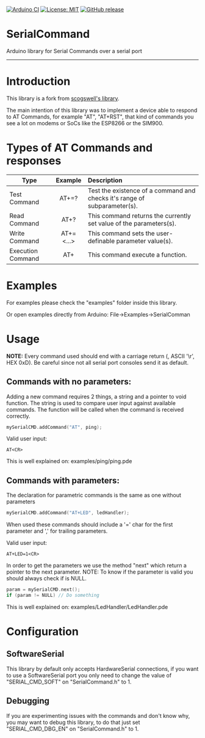 [![Arduino CI](https://github.com/argandas/SerialCommand/workflows/Arduino_CI/badge.svg)](https://github.com/marketplace/actions/arduino_ci)
[![License: MIT](https://img.shields.io/badge/license-MIT-green.svg)](https://github.com/argandas/SerialCommand/blob/master/LICENSE)
[![GitHub release](https://img.shields.io/github/v/release/argandas/serialcommand.svg?maxAge=3600)](https://github.com/argandas/SerialCommand/releases)

# SerialCommand

Arduino library for Serial Commands over a serial port

--------------------------------------------------------------------------------

# Introduction

This library is a fork from [scogswell's library](https://github.com/scogswell/ArduinoSerialCommand). 

The main intention of this library was to implement a device able to respond to AT Commands, for example "AT", "AT+RST", that kind of commands you see a lot on modems or SoCs like the ESP8266 or the SIM900.

# Types of AT Commands and responses

Type                | Example      | Description 
------------------- | :----------: | :------------------------------------------------------------------------
Test Command        | AT+<x>=?     | Test the existence of a command and checks it's range of subparameter(s).
Read Command        | AT+<x>?      | This command returns the currently set value of the parameters(s).
Write Command       | AT+<x>=<...> | This command sets the user-definable parameter value(s).
Execution Command   | AT+<x>       | This command execute a function.

# Examples

For examples please check the "examples" folder inside this library.

Or open examples directly from Arduino:
  File->Examples->SerialComman

# Usage

**NOTE:** Every command used should end with a carriage return (<CR>, ASCII '\r', HEX 0xD). Be careful since not all serial port consoles send it as default.

## Commands with no parameters:

Adding a new command requires 2 things, a string and a pointer to void function.
The string is used to compare user input against available commands.
The function will be called when the command is received correctly. 
```c++
mySerialCMD.addCommand("AT", ping);
```

Valid user input:
```
AT<CR>
```

This is well explained on: examples/ping/ping.pde

## Commands with parameters:

The declaration for parametric commands is the same as one without parameters
```c++
mySerialCMD.addCommand("AT+LED", ledHandler);
```

When used these commands should include a '=' char for the first parameter and ',' for trailing parameters.

Valid user input:
```
AT+LED=1<CR>
```

In order to get the parameters we use the method "next" which return a pointer to the next parameter.
NOTE: To know if the parameter is valid you should always check if is NULL.

```c++
param = mySerialCMD.next();
if (param != NULL) // Do something
```

This is well explained on: examples/LedHandler/LedHandler.pde

# Configuration

## SoftwareSerial
This library by default only accepts HardwareSerial connections, if you want to use a SoftwareSerial port you only need to change the value of "SERIAL_CMD_SOFT" on "SerialCommand.h" to 1.

## Debugging
If you are experimenting issues with the commands and don't know why, you may want to debug this library, to do that just set "SERIAL_CMD_DBG_EN" on "SerialCommand.h" to 1.
